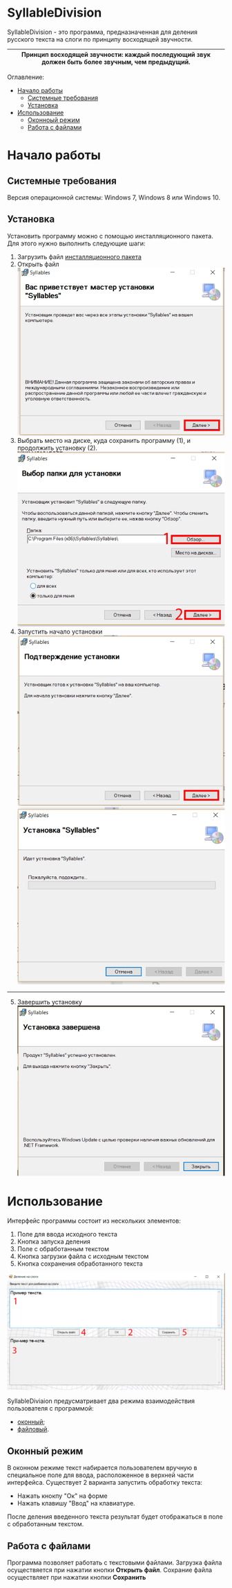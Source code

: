 # SyllableDivision



SyllableDivision - это программа, предназначенная для деления русского текста на слоги по принципу восходящей звучности.

| **Принцип восходящей звучности**: каждый последующий звук должен быть более звучным, чем предыдущий.|
|---|



Оглавление:
- [Начало работы](#начало-работы)
	- [Системные требования](#системные-требования)
	- [Установка](#установка)
- [Использование](#использование)
	- [Оконноый режим](#оконный-режим)
	- [Работа с файлами](#работа-с-файлами)
# Начало работы
## Системные требования
Версия операционной системы: Windows 7, Windows 8 или Windows 10.
## Установка
Установить программу можно с помощью инсталляционного пакета. Для этого нужно выполнить следующие шаги:
1. Загрузить файл [инсталляционного пакета](https://github.com/GurovaAnya/SyllableDivision/blob/master/SyllablesSetup.msi)
2. Открыть файл
![Image](https://github.com/GurovaAnya/SyllableDivision/blob/master/images/installation1.png)
3. Выбрать место на диске, куда сохранить программу (1), и продолжить установку (2).
![Image](https://github.com/GurovaAnya/SyllableDivision/blob/master/images/installation2.png)
4. Запустить начало установки
![Image](https://github.com/GurovaAnya/SyllableDivision/blob/master/images/installation3.png) ![Image](https://github.com/GurovaAnya/SyllableDivision/blob/master/images/installation4.png)
---
5. Завершить установку
![Image](https://github.com/GurovaAnya/SyllableDivision/blob/master/images/installation5.png)
# Использование
Интерфейс программы состоит из нескольких элементов:
1. Поле для ввода исходного текста
2. Кнопка запуска деления
3. Поле с обработанным текстом
4. Кнопка загрузки файла с исходным текстом
5. Кнопка сохранения обработанного текста

![alt text](https://github.com/GurovaAnya/SyllableDivision/blob/master/images/window-mode.png "Оконный режим")

SyllableDiviaion предусматривает два режима взаимодействия пользователя с программой:
- [оконный](#window-mode);
- [файловый](#file-mode).

## Оконный режим 
В оконном режиме текст набирается пользователем вручную в специальное поле для ввода, расположенное в верхней части интерфейса. 
Существует 2 варианта запустить обработку текста:
- Нажать кнокпу "Ок" на форме
- Нажать клавишу "Ввод" на клавиатуре.

После деления введенного текста результат будет отображаться в поле с обработанным текстом. 

## Работа с файлами
Программа позволяет работать с текстовыми файлами.
Загрузка файла осуществяется при нажатии кнопки **Открыть файл**.
Сохрание файла осуществляет при нажатии кнопки **Сохранить**
